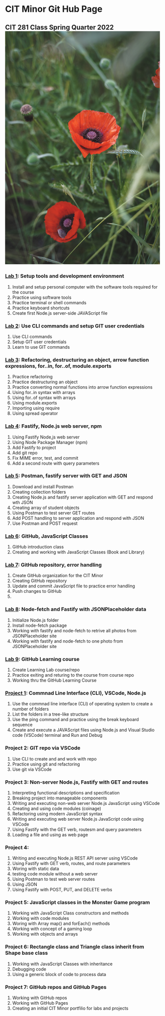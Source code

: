 # CIT Minor Git Hub Page
## CIT 281 Class Spring Quarter 2022 ![flower image](flower2.jpg)

### [Lab 1](https://to-cit-casperting.github.io/cit281-lab1/): Setup tools and development environment

  1. Install and setup personal computer with the software tools required for the course
  2. Practice using software tools
  3. Practice terminal or shell commands
  4. Practice keyboard shortcuts
  5. Create first Node.js server-side JAVAScript file
  
### [Lab 2](https://to-cit-casperting.github.io/cit281-lab2/): Use CLI commands and setup GIT user credentials
  1. Use CLI commands 
  2. Setup GIT user credentials
  3. Learn to use GIT commands
  
### [Lab 3](https://to-cit-casperting.github.io/cit281-lab3/): Refactoring, destructuring an object, arrow function expressions, for..in, for..of, module.exports
  1. Practice refactoring
  2. Practice destructuring an object
  3. Practice converting normal functions into arrow function expressions
  4. Using for..in syntax with arrays
  5. Using for..of syntax with arrays
  6. Using module.exports
  7. Importing using require
  8. Using spread operator

### [Lab 4](https://to-cit-casperting.github.io/cit281-lab4/): Fastify, Node.js web server, npm
  1. Using Fastify Node,js web server 
  2. Using Node Package Manager (npm)
  3. Add Fastify to project 
  4. Add git repo
  5. Fix MIME error, test, and commit
  6. Add a second route with query parameters

### [Lab 5](https://to-cit-casperting.github.io/cit281-lab5/): Postman, fastify server with GET and JSON
  1. Download and install Postman 
  2. Creating collection folders
  3. Creating Node.js and fastify server application with GET and respond wth JSON
  4. Creating array of student objects
  5. Using Postman to test server GET routes
  6. Add POST handling to server application and respond with JSON
  7. Use Postman and POST request
  
### [Lab 6](https://to-cit-casperting.github.io/cit281-lab6/): GitHub, JavaScript Classes
  1. GitHub introduction class 
  2. Creating and working with JavaScript Classes (Book and Library)

### [Lab 7](https://to-cit-casperting.github.io/cit281-lab7/): GitHub repository, error handling 
  1. Create GitHub organization for the CIT Minor 
  2. Creating  GitHub repository
  3. Update and commit JavaScript file to practice error handling
  4. Push changes to GitHub
  5.
### [Lab 8](https://to-cit-casperting.github.io/cit281-lab8/): Node-fetch and Fastify with JSONPlaceholder data 
  1. Initialize Node.js folder 
  2. Install node-fetch package
  3. Working with fastify and node-fetch to retrive all photos from JSONPlaceholder site
  4. Working with fastify and node-fetch to one photo from JSONPlaceholder site
 
### [Lab 9](https://to-cit-casperting.github.io/cit281-lab9/): GitHub Learning course 
  1. Create Learning Lab course/repo  
  2. Practice exiting and returing to the course from course repo
  3. Working thru the GitHub Learning Course

### [Project 1](https://to-cit-casperting.github.io/cit281-p1/): Commnad Line Interface (CLI), VSCode, Node.js
  1. Use the commnad line interface (CLI) of operating system to create a number of folders
  2. List the folders in a tree-like structure
  3. Use the ping command and practice using the break keyboard sequence
  4. Create and execute a JAVAScript files using Node.js and Visual Studio code (VSCode) terminal and Run and Debug
  
### Project 2: GIT repo via VSCode
  1. Use CLI to create and and work with repo
  2. Practice using git and refactoring
  3. Use git via VSCode
  
### Project 3: Non-server Node.js, Fastify with GET and routes
  1. Interpreting functional descriptions and specification
  2. Breaking project into manageable components
  3. Writing and executing non-web server Node.js JavaScript using VSCode
  4. Creating and using code modules (coinage)
  5. Refactoring using modern JavaScript syntax
  6. Writing and executing web server Node.js JavaScript code using VSCode
  7. Using Fastify with the GET verb, routesm and query parameters
  8. Loading a file and using as web page
  
### Project 4:
  1. Writing and executing Node.js REST API server using VSCode
  2. Using Fastify with GET verb, routes, and route parameters
  3. Woring with static data
  4. testing code module without a web server
  5. Using Postman to test web server routes
  6. Using JSON
  7. Using Fastify with POST, PUT, and DELETE verbs
  
### Project 5: JavaScript classes in the Monster Game program
  1. Working with JavaScript Class constructors and methods
  2. Working with code modules
  3. Woring with Array map() and forEach() methods
  4. Working with concept of a gaming loop
  5. Working with objects and arrays

### Project 6: Rectangle class and Triangle class inherit from Shape base class
  1. Working with JavaScript Classes with inheritance
  2. Debugging code
  3. Using a generic block of code to process data

### Project 7: GitHub repos and GitHub Pages
  1. Working with GitHub repos
  2. Working with GitHub Pages
  3. Creating an initial CIT Minor portfilio for labs and projects


